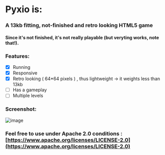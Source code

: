 # Pyxio is:
### A 13kb fitting, not-finished and **retro** looking **HTML5** **game**

#### Since it's not finished, it's not really playable (but veryting works, note that!).

### Features:

- [x] Running
- [x] Responsive
- [x] Retro looking ( 64*64 pixels ) , thus lightweight -> it weights less than 13kb 
- [ ] Has a gameplay
- [ ] Multiple levels

### Screenshot:

![image](https://github.com/Manerr/Pyxio/assets/56446246/07685ffd-aa08-461b-892b-b4604c9ae601)

### Feel free to use under Apache 2.0 conditions : [https://www.apache.org/licenses/LICENSE-2.0](https://www.apache.org/licenses/LICENSE-2.0) 
